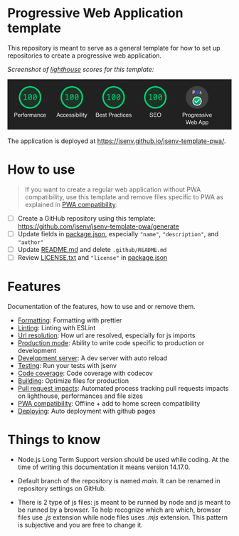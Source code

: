 <!--
README about the GitHub repository template. Once the template is used,
this README should be deleted and only ../README.md should be kept
-->

# Progressive Web Application template

This repository is meant to serve as a general template for how to set up repositories to create a progressive web application.

_Screenshot of [lighthouse](https://github.com/GoogleChrome/lighthouse#lighthouse-------) scores for this template:_

![lighthouse score screenshot](../docs/lighthouse_score.png)

The application is deployed at https://jsenv.github.io/jsenv-template-pwa/.

# How to use

> If you want to create a regular web application without PWA compatibility, use this template and remove files specific to PWA as explained in [PWA compatibility](../docs/pwa_compat/readme.md#PWA-compatibility).

- [ ] Create a GitHub repository using this template: https://github.com/jsenv/jsenv-template-pwa/generate
- [ ] Update fields in [package.json](../package.json), especially `"name"`, `"description"`, and `"author"`
- [ ] Update [README.md](../README.md) and delete `.github/README.md`
- [ ] Review [LICENSE.txt](./LICENSE.txt) and `"license"` in [package.json](../package.json#L6)

# Features

Documentation of the features, how to use and or remove them.

- [Formatting](../docs/formatting/readme.md#formatting): Formatting with prettier
- [Linting](../docs/linting/readme.md#linting): Linting with ESLint
- [Url resolution](../docs/url_resolution/readme.md#url-resolution): How url are resolved, especially for js imports
- [Production mode](../docs/production_mode/readme.md#production-mode): Ability to write code specific to production or development
- [Development server](../docs/dev_server/readme.md#Development-server): A dev server with auto reload
- [Testing](../docs/testing/readme.md#testing): Run your tests with jsenv
- [Code coverage](../docs/code_coverage/readme.md#Code-coverage): Code coverage with codecov
- [Building](../docs/building/readme.md#Building): Optimize files for production
- [Pull request impacts](../docs/pr_impacts/readme.md#Pull-request-impacts): Automated process tracking pull requests impacts on lighthouse, performances and file sizes
- [PWA compatibility](../docs/pwa_compat/readme.md#PWA-compatibility): Offline + add to home screen compatibility
- [Deploying](../docs/deploying/readme.md#deploying): Auto deployment with github pages

# Things to know

- Node.js Long Term Support version should be used while coding. At the time of writing this documentation it means version 14.17.0.

- Default branch of the repository is named _main_. It can be renamed in repository settings on GitHub.

- There is 2 type of js files: js meant to be runned by node and js meant to be runned by a browser. To help recognize which are which, browser files use _.js_ extension while node files uses _.mjs_ extension. This pattern is subjective and you are free to change it.
